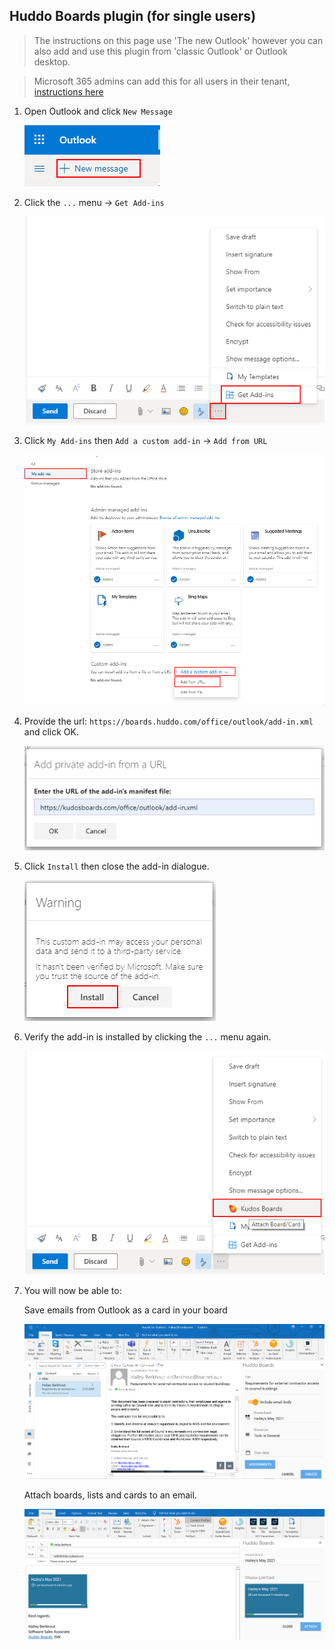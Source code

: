 ## Huddo Boards plugin (for single users)

> The instructions on this page use 'The new Outlook' however you can also add and use this plugin from 'classic Outlook' or Outlook desktop.

> Microsoft 365 admins can add this for all users in their tenant, [instructions here](index.md)

1. Open Outlook and click `New Message`

    ![example](personal1.png)

1. Click the `...` menu -> `Get Add-ins`

    ![example](personal2.png)

1. Click `My Add-ins` then `Add a custom add-in` -> `Add from URL`

    ![example](personal3.png)

1. Provide the url: `https://boards.huddo.com/office/outlook/add-in.xml` and click OK.

    ![example](personal4.png)

1. Click `Install` then close the add-in dialogue.

    ![example](personal5.png)

1. Verify the add-in is installed by clicking the `...` menu again.

    ![example](personal6.png)

1. You will now be able to:

    Save emails from Outlook as a card in your board

    ![Save email](create.png)

    Attach boards, lists and cards to an email.

    ![Attach](attach.png)
